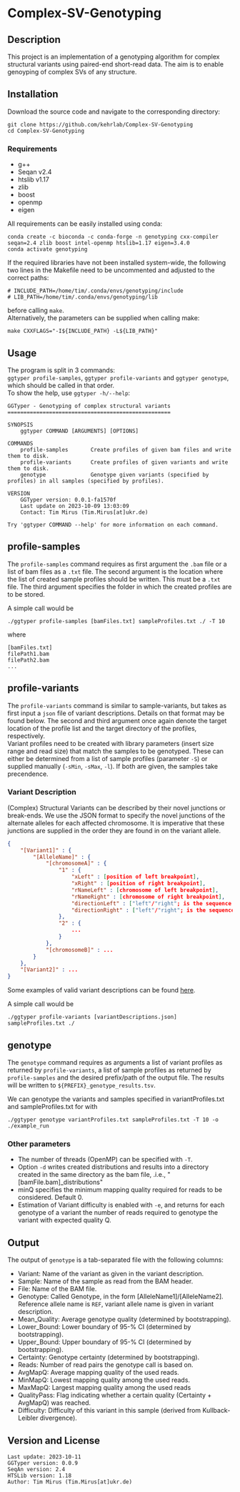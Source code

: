 # Complex-SV-Genotyping

## Description

This project is an implementation of a genotyping algorithm for complex structural variants using paired-end short-read data.
The aim is to enable genoyping of complex SVs of any structure.

## Installation

Download the source code and navigate to the corresponding directory:
```
git clone https://github.com/kehrlab/Complex-SV-Genotyping
cd Complex-SV-Genotyping
```

### Requirements
- g++
- Seqan v2.4
- htslib v1.17
- zlib
- boost
- openmp
- eigen

All requirements can be easily installed using conda:
```
conda create -c bioconda -c conda-forge -n genotyping cxx-compiler seqan=2.4 zlib boost intel-openmp htslib=1.17 eigen=3.4.0
conda activate genotyping
```

If the required libraries have not been installed system-wide, the following two lines in the Makefile need to be uncommented and adjusted to the correct paths:
```
# INCLUDE_PATH=/home/tim/.conda/envs/genotyping/include
# LIB_PATH=/home/tim/.conda/envs/genotyping/lib
```  
before calling `make`.  
Alternatively, the parameters can be supplied when calling make:
```
make CXXFLAGS="-I${INCLUDE_PATH} -L${LIB_PATH}"
```  

## Usage

The program is split in 3 commands:  
`ggtyper profile-samples`, `ggtyper profile-variants` and `ggtyper genotype`, which should be called in that order.  
To show the help, use `ggtyper -h/--help`:
```
GGTyper - Genotyping of complex structural variants
===================================================

SYNOPSIS
    ggtyper COMMAND [ARGUMENTS] [OPTIONS]

COMMANDS
    profile-samples       Create profiles of given bam files and write them to disk.
    profile-variants      Create profiles of given variants and write them to disk.
    genotype              Genotype given variants (specified by profiles) in all samples (specified by profiles).

VERSION
    GGTyper version: 0.0.1-fa1570f
    Last update on 2023-10-09 13:03:09
    Contact: Tim Mirus (Tim.Mirus[at]ukr.de)

Try 'ggtyper COMMAND --help' for more information on each command.
```

## profile-samples

The `profile-samples` command requires as first argument the `.bam` file or a list of bam files as a `.txt` file.
The second argument is the location where the list of created sample profiles should be written. This must be a `.txt` file.
The third argument specifies the folder in which the created profiles are to be stored.  

A simple call would be
```
./ggtyper profile-samples [bamFiles.txt] sampleProfiles.txt ./ -T 10
```
where 
```
[bamFiles.txt]
filePath1.bam
filePath2.bam
...
```


## profile-variants

The `profile-variants` command is similar to sample-variants, but takes as first input a `json` file of variant descriptions.
Details on that format may be found below. The second and third argument once again denote the target location of the profile list and the target directory of the profiles, respectively.  
Variant profiles need to be created with library parameters (insert size range and read size) that match the samples to be genotyped.
These can either be determined from a list of sample profiles (parameter `-S`) or supplied manually (`-sMin`, `-sMax`, `-l`). 
If both are given, the samples take precendence.

### Variant Description
(Complex) Structural Variants can be described by their novel junctions or break-ends. We use the JSON format to specify the novel junctions of the alternate alleles for each affected chromosome. It is imperative that these junctions are supplied in the order they are found in on the variant allele.
  
```json
{
    "[Variant1]" : {
        "[AlleleName]" : {
            "[chromosomeA]" : {
                "1" : {
                    "xLeft" : [position of left breakpoint],
                    "xRight" : [position of right breakpoint],
                    "rNameLeft" : [chromosome of left breakpoint],
                    "rNameRight" : [chromosome of right breakpoint],
                    "directionLeft" : ["left"/"right"; is the sequence to the left or right of the left breakpoint joined?],
                    "directionRight" : ["left"/"right"; is the sequence to the left or right of the right breakpoint joined?]
                },
                "2" : {
                    ...
                }
            }, 
            "[chromosomeB]" : ...
        }
    },
    "[Variant2]" : ...
}
```

Some examples of valid variant descriptions can be found [here](examples/). 

A simple call would be
```
./ggtyper profile-variants [variantDescriptions.json] sampleProfiles.txt ./
```

## genotype

The `genotype` command requires as arguments a list of variant profiles as returned by `profile-variants`, a list
of sample profiles as returned by `profile-samples` and the desired prefix/path of the output file.
The results will be written to `${PREFIX}_genotype_results.tsv`.  

We can genotype the variants and samples specified in variantProfiles.txt and sampleProfiles.txt for with
```
./ggtyper genotype variantProfiles.txt sampleProfiles.txt -T 10 -o ./example_run
```

### Other parameters
- The number of threads (OpenMP) can be specified with `-T`.
- Option `-d` writes created distributions and results into a directory created in the same directory as the bam file, .i.e., "[bamFile.bam]\_distributions"
- minQ specifies the minimum mapping quality required for reads to be considered. Default 0. 
- Estimation of Variant difficulty is enabled with `-e`, and returns for each genotype of a variant the number of reads required to genotype the variant with expected quality Q.

## Output 
The output of `genotype` is a tab-separated file with the following columns:

- Variant: Name of the variant as given in the variant description.
- Sample: Name of the sample as read from the BAM header.
- File: Name of the BAM file.
- Genotype: Called Genotype, in the form [AlleleName1]/[AlleleName2]. 
Reference allele name is `REF`, variant allele name is given in variant description.
- Mean_Quality: Average genotype quality (determined by bootstrapping).
- Lower_Bound: Lower boundary of 95-% CI (determined by bootstrapping).
- Upper_Bound: Upper boundary of 95-% CI (determined by bootstrapping).
- Certainty: Genotype certainty (determined by bootstrapping).
- Reads: Number of read pairs the genotype call is based on.
- AvgMapQ: Average mapping quality of the used reads.
- MinMapQ: Lowest mapping quality among the used reads.
- MaxMapQ: Largest mapping quality among the used reads
- QualityPass: Flag indicating whether a certain quality (Certainty + AvgMapQ) was reached.
- Difficulty: Difficulty of this variant in this sample (derived from Kullback-Leibler divergence).

## Version and License
```
Last update: 2023-10-11
GGTyper version: 0.0.9
SeqAn version: 2.4
HTSLib version: 1.18
Author: Tim Mirus (Tim.Mirus[at]ukr.de)
```